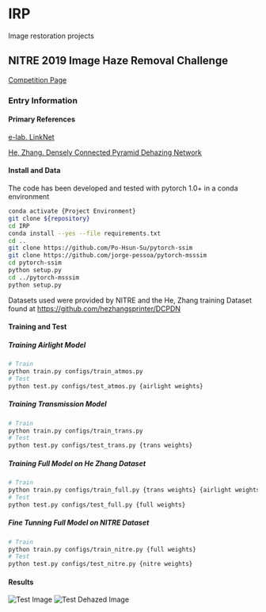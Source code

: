 # IRP
Image restoration projects

## NITRE 2019 Image Haze Removal Challenge
[Competition Page](https://competitions.codalab.org/competitions/21163)

### Entry Information

#### Primary References

[e-lab. LinkNet](https://github.com/e-lab/pytorch-linknet)

[He, Zhang. Densely Connected Pyramid Dehazing Network](https://github.com/hezhangsprinter/DCPDN)

#### Install and Data

The code has been developed and tested with pytorch 1.0+ in a conda environment

```bash
conda activate {Project Environment}
git clone ${repository}
cd IRP
conda install --yes --file requirements.txt
cd ..
git clone https://github.com/Po-Hsun-Su/pytorch-ssim
git clone https://github.com/jorge-pessoa/pytorch-msssim
cd pytorch-ssim 
python setup.py
cd ../pytorch-msssim
python setup.py
```

Datasets used were provided by NITRE and the He, Zhang training Dataset found at https://github.com/hezhangsprinter/DCPDN

#### Training and Test
##### Training Airlight Model
```bash
# Train
python train.py configs/train_atmos.py
# Test
python test.py configs/test_atmos.py {airlight weights}
```
##### Training Transmission Model
```bash
# Train
python train.py configs/train_trans.py
# Test
python test.py configs/test_trans.py {trans weights}
``` 
##### Training Full Model on He Zhang Dataset
```bash
# Train
python train.py configs/train_full.py {trans weights} {airlight weights} 
# Test
python test.py configs/test_full.py {full weights}
``` 
##### Fine Tunning Full Model on NITRE Dataset
```bash
# Train
python train.py configs/train_nitre.py {full weights} 
# Test
python test.py configs/test_nitre.py {nitre weights}
``` 
#### Results
![Test Image](https://github.com/pmm09c/nitre-dehazing/blob/master/dataset/test/53.png "Example Test Image")
![Test Dehazed Image](https://github.com/pmm09c/nitre-dehazing/blob/master/results_nitre/2.png "Example Test Image")
